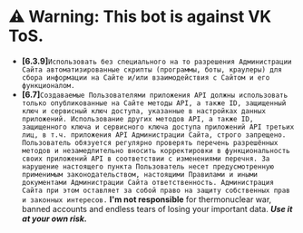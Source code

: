 # ⚠️ Warning: This bot is against VK ToS.
+ **[6.3.9]**```Использовать без специального на то разрешения Администрации Сайта автоматизированные скрипты (программы, боты, краулеры) для сбора информации на Сайте и/или взаимодействия с Сайтом и его функционалом.```<br>
+ **[6.7]**```Создаваемые Пользователями приложения API должны использовать только опубликованные на Сайте методы API, а также ID, защищенный ключ и сервисный ключ доступа, указанные в настройках данных приложений. Использование других методов API, а также ID, защищенного ключа и сервисного ключа доступа приложений API третьих лиц, в т.ч. приложения API Администрации Сайта, строго запрещено. Пользователь обязуется регулярно проверять перечень разрешённых методов и незамедлительно вносить корректировки в функциональность своих приложений API в соответствии с изменениями перечня. За нарушение настоящего пункта Пользователь несет предусмотренную применимым законодательством, настоящими Правилами и иными документами Администрации Сайта ответственность. Администрация Сайта при этом оставляет за собой право на защиту собственных прав и законных интересов.```
**I'm not responsible** for thermonuclear war, banned accounts and endless tears of losing your important data. ***Use it at your own risk.***

